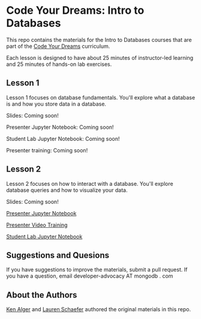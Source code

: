 # Code Your Dreams:  Intro to Databases

This repo contains the materials for the Intro to Databases courses that are part of the [Code Your Dreams](https://www.codeyourdreams.org) curriculum.  

Each lesson is designed to have about 25 minutes of instructor-led learning and 25 minutes of hands-on lab exercises.

## Lesson 1

Lesson 1 focuses on database fundamentals.  You'll explore what a database is and how you store data in a database.

Slides:  Coming soon!

Presenter Jupyter Notebook:  Coming soon!

Student Lab Jupyter Notebook:  Coming soon!

Presenter training: Coming soon!

## Lesson 2

Lesson 2 focuses on how to interact with a database.  You'll explore database queries and how to visualize your data.

Slides:  Coming soon!

[Presenter Jupyter Notebook](https://github.com/mongodb-developer/CodeYourDreams/blob/master/IntroToDatabasesLesson2.ipynb)

[Presenter Video Training](https://www.youtube.com/playlist?list=PL0vH8g1RcYU1u8WodHSY3rK9eulB9foXW)

[Student Lab Jupyter Notebook](https://github.com/mongodb-developer/CodeYourDreams/blob/master/IntroToDatabasesLab2.ipynb)

## Suggestions and Quesions

If you have suggestions to improve the materials, submit a pull request.  If you have a question, email developer-advocacy AT mongodb . com

## About the Authors

[Ken Alger](https://github.com/kenwalger) and [Lauren Schaefer](https://github.com/ljhaywar) authored the original materials in this repo.  

